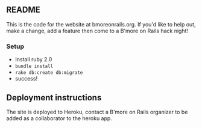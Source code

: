 ## README


This is the code for the website at bmoreonrails.org. If you'd like to help out, make a change, add a feature then come to a B'more on Rails hack night!

### Setup

* Install ruby 2.0
* `bundle install`
* `rake db:create db:migrate`
* success!

## Deployment instructions

The site is deployed to Heroku, contact a B'more on Rails organizer to be added as a collaborator to the heroku app.
